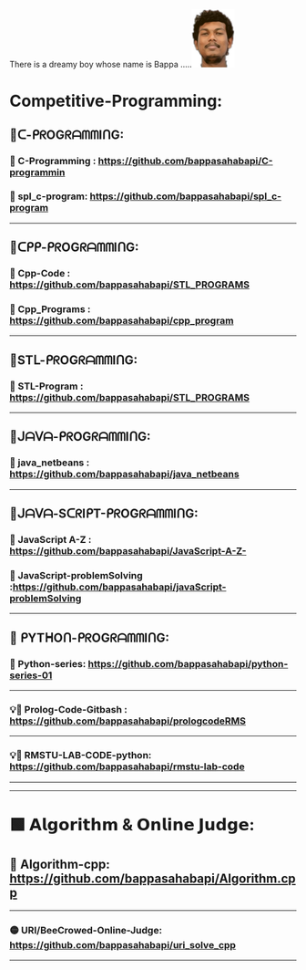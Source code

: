  There is a dreamy boy whose name is Bappa .....![Github Banner](rsz_bappa.png)
#### 

# Competitive-Programming:

## 🔰ᑕ-ᑭᖇOGᖇᗩᗰᗰIᑎG:
### 🚀 C-Programming : https://github.com/bappasahabapi/C-programmin
### 🚀 spl_c-program: https://github.com/bappasahabapi/spl_c-program
---
## 🔰ᑕᑭᑭ-ᑭᖇOGᖇᗩᗰᗰIᑎG:
### 🚀 Cpp-Code : https://github.com/bappasahabapi/STL_PROGRAMS
### 🚀 Cpp_Programs : https://github.com/bappasahabapi/cpp_program
---
## 🔰STᒪ-ᑭᖇOGᖇᗩᗰᗰIᑎG:
### 🚀 STL-Program : https://github.com/bappasahabapi/STL_PROGRAMS
---
## 🔰ᒍᗩᐯᗩ-ᑭᖇOGᖇᗩᗰᗰIᑎG:
### 🚀 java_netbeans : https://github.com/bappasahabapi/java_netbeans
---
## 🔰ᒍᗩᐯᗩ-SᑕᖇIᑭT-ᑭᖇOGᖇᗩᗰᗰIᑎG:
### 🚀 JavaScript A-Z : https://github.com/bappasahabapi/JavaScript-A-Z-
### 🚀 JavaScript-problemSolving :https://github.com/bappasahabapi/javaScript-problemSolving
---
## 🔰 ᑭYTᕼOᑎ-ᑭᖇOGᖇᗩᗰᗰIᑎG:
### 🚀 Python-series: https://github.com/bappasahabapi/python-series-01
---






### 💡🚀 Prolog-Code-Gitbash : https://github.com/bappasahabapi/prologcodeRMS
---
### 💡🚀 RMSTU-LAB-CODE-python: https://github.com/bappasahabapi/rmstu-lab-code
---
---

# 🟩 𝗔𝗹𝗴𝗼𝗿𝗶𝘁𝗵𝗺 & 𝗢𝗻𝗹𝗶𝗻𝗲 𝗝𝘂𝗱𝗴𝗲:
## 🔴 Algorithm-cpp: https://github.com/bappasahabapi/Algorithm.cpp
---
### 🟡 URI/BeeCrowed-Online-Judge: https://github.com/bappasahabapi/uri_solve_cpp
---
